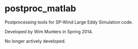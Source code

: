 postproc_matlab
===============
Postprocessing tools for SP-Wind Large Eddy Simulation code.

Developed by Wim Munters in Spring 2014.

No longer actively developed.
